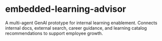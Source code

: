 # embedded-learning-advisor
A multi-agent GenAI prototype for internal learning enablement. Connects internal docs, external search, career guidance, and learning catalog recommendations to support employee growth.
